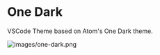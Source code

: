 # One Dark

VSCode Theme based on Atom's One Dark theme.

![images/one-dark.png](https://raw.githubusercontent.com/zivit/one-dark-z/main/images/one-dark.png)
